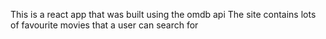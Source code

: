 This is a react app that was built using the omdb api
The site contains lots of favourite movies that a user can search for
